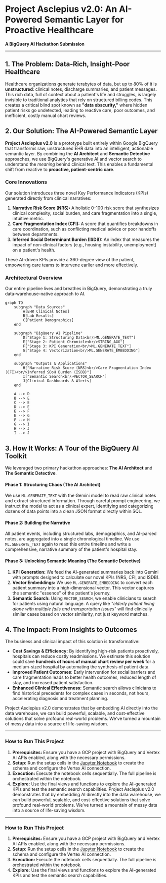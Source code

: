 # Project Asclepius v2.0: An AI-Powered Semantic Layer for Proactive Healthcare

**A BigQuery AI Hackathon Submission**

---

## 1. The Problem: Data-Rich, Insight-Poor Healthcare

Healthcare organizations generate terabytes of data, but up to 80% of it is **unstructured**: clinical notes, discharge summaries, and patient messages. This rich data, full of context about a patient's life and struggles, is largely invisible to traditional analytics that rely on structured billing codes. This creates a critical blind spot known as **"data obscurity,"** where hidden patient risks go undetected, leading to reactive care, poor outcomes, and inefficient, costly manual chart reviews.

## 2. Our Solution: The AI-Powered Semantic Layer

**Project Asclepius v2.0** is a prototype built entirely within Google BigQuery that transforms raw, unstructured EHR data into an intelligent, actionable semantic layer. By combining the **AI Architect** and **Semantic Detective** approaches, we use BigQuery's generative AI and vector search to understand the *meaning* behind clinical text. This enables a fundamental shift from reactive to **proactive, patient-centric care**.

### Core Innovations

Our solution introduces three novel Key Performance Indicators (KPIs) generated directly from clinical narratives:

1.  **Narrative Risk Score (NRS):** A holistic 0-100 risk score that synthesizes clinical complexity, social burden, and care fragmentation into a single, intuitive metric.
2.  **Care Fragmentation Index (CFI):** A score that quantifies breakdowns in care coordination, such as conflicting medical advice or poor handoffs between departments.
3.  **Inferred Social Determinant Burden (ISDB):** An index that measures the impact of non-clinical factors (e.g., housing instability, unemployment) on a patient's health.

These AI-driven KPIs provide a 360-degree view of the patient, empowering care teams to intervene earlier and more effectively.

### Architectural Overview

Our entire pipeline lives and breathes in BigQuery, demonstrating a truly data-warehouse-native approach to AI.

```mermaid
graph TD
    subgraph "Data Sources"
        A[EHR Clinical Notes]
        B[Lab Results]
        C[Patient Demographics]
    end

    subgraph "BigQuery AI Pipeline"
        D["Stage 1: Structuring Data<br/>ML.GENERATE_TEXT"]
        E["Stage 2: Patient Chronicle<br/>STRING_AGG"]
        F["Stage 3: KPI Generation<br/>ML.GENERATE_TEXT"]
        G["Stage 4: Vectorization<br/>ML.GENERATE_EMBEDDING"]
    end

    subgraph "Outputs & Applications"
        H["Narrative Risk Score (NRS)<br/>Care Fragmentation Index (CFI)<br/>Inferred SDoH Burden (ISDB)"]
        I["Semantic Search<br/>VECTOR_SEARCH"]
        J[Clinical Dashboards & Alerts]
    end

    A --> D
    B --> E
    C --> E
    D --> E
    E --> F
    E --> G
    F --> H
    G --> I
    H --> J
    I --> J
```

## 3. How It Works: A Tour of the BigQuery AI Toolkit

We leveraged two primary hackathon approaches: **The AI Architect** and **The Semantic Detective**.

#### **Phase 1: Structuring Chaos (The AI Architect)**

We use `ML.GENERATE_TEXT` with the Gemini model to read raw clinical notes and extract structured information. Through careful prompt engineering, we instruct the model to act as a clinical expert, identifying and categorizing dozens of data points into a clean JSON format directly within SQL.

#### **Phase 2: Building the Narrative**

All patient events, including structured labs, demographics, and AI-parsed notes, are aggregated into a single chronological timeline. We use `ML.GENERATE_TEXT` again to read this entire timeline and write a comprehensive, narrative summary of the patient's hospital stay.

#### **Phase 3: Unlocking Semantic Meaning (The Semantic Detective)**

1.  **KPI Generation:** We feed the AI-generated summaries back into Gemini with prompts designed to calculate our novel KPIs (NRS, CFI, and ISDB).
2.  **Vector Embeddings:** We use `ML.GENERATE_EMBEDDING` to convert each patient summary into a high-dimensional vector. This vector captures the semantic "essence" of the patient's journey.
3.  **Semantic Search:** Using `VECTOR_SEARCH`, we enable clinicians to search for patients using natural language. A query like *"elderly patient living alone with multiple falls and transportation issues"* will find clinically similar cases based on vector similarity, not just keyword matches.

## 4. The Impact: From Insights to Outcomes

The business and clinical impact of this solution is transformative:

-   **Cost Savings & Efficiency:** By identifying high-risk patients proactively, hospitals can reduce costly readmissions. We estimate this solution could save **hundreds of hours of manual chart review per week** for a medium-sized hospital by automating the synthesis of patient data.
-   **Improved Patient Outcomes:** Early intervention for social barriers and care fragmentation leads to better health outcomes, reduced length of stay, and increased patient satisfaction.
-   **Enhanced Clinical Effectiveness:** Semantic search allows clinicians to find historical precedents for complex cases in seconds, not hours, accelerating diagnosis and treatment planning.

Project Asclepius v2.0 demonstrates that by embedding AI directly into the data warehouse, we can build powerful, scalable, and cost-effective solutions that solve profound real-world problems. We've turned a mountain of messy data into a source of life-saving wisdom.

---

### How to Run This Project

1.  **Prerequisites:** Ensure you have a GCP project with BigQuery and Vertex AI APIs enabled, along with the necessary permissions.
2.  **Setup:** Run the setup cells in the [Jupyter Notebook](./project_asclepis_v22.ipynb) to create the schema and configure the Vertex AI connection.
3.  **Execution:** Execute the notebook cells sequentially. The full pipeline is orchestrated within the notebook.
4.  **Explore:** Use the final views and functions to explore the AI-generated KPIs and test the semantic search capabilities.
Project Asclepius v2.0 demonstrates that by embedding AI directly into the data warehouse, we can build powerful, scalable, and cost-effective solutions that solve profound real-world problems. We've turned a mountain of messy data into a source of life-saving wisdom.

---

### How to Run This Project

1.  **Prerequisites:** Ensure you have a GCP project with BigQuery and Vertex AI APIs enabled, along with the necessary permissions.
2.  **Setup:** Run the setup cells in the [Jupyter Notebook](./proj%20(1).ipynb) to create the schema and configure the Vertex AI connection.
3.  **Execution:** Execute the notebook cells sequentially. The full pipeline is orchestrated within the notebook.
4.  **Explore:** Use the final views and functions to explore the AI-generated KPIs and test the semantic search capabilities.
